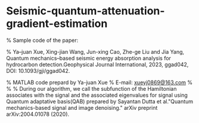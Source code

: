 # Seismic-quantum-attenuation-gradient-estimation

% Sample code of the paper:

% Ya–juan Xue, Xing-jian Wang, Jun-xing Cao, Zhe-ge Liu and Jia Yang, Quantum mechanics–based seismic energy absorption analysis for hydrocarbon detection.Geophysical Journal International, 2023, ggad042, DOI: 10.1093/gji/ggad042. 


% MATLAB code prepard by Ya-juan Xue
% E-mail: xueyj0869@163.com
% 
% 
% During our algorithm, we call the subfunction of the Hamiltonian associates with the signal and the associated eigenvalues for signal using Quantum adaptative 
 basis(QAB) prepared by Sayantan Dutta et al."Quantum mechanics-based signal and image denoising." arXiv preprint arXiv:2004.01078 (2020).
